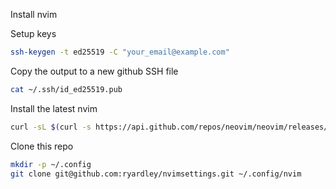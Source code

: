 Install nvim

Setup keys

```bash
ssh-keygen -t ed25519 -C "your_email@example.com"
```

Copy the output to a new github SSH file

```bash
cat ~/.ssh/id_ed25519.pub
```

Install the latest nvim

```bash
curl -sL $(curl -s https://api.github.com/repos/neovim/neovim/releases/latest | grep "browser_download_url.*nvim-linux64.tar.gz" | cut -d '"' -f 4) -o nvim.tar.gz && tar xzf nvim.tar.gz && sudo cp -r nvim-linux64/bin/* /usr/local/bin/ && sudo cp -r nvim-linux64/share/* /usr/local/share/ && if [ -d "/usr/local/man" ] || [ -L "/usr/local/man" ]; then sudo cp -r nvim-linux64/man/* /usr/local/man/; else sudo cp -r nvim-linux64/man /usr/local/; fi && rm -rf nvim.tar.gz nvim-linux64
```

Clone this repo

```bash
mkdir -p ~/.config
git clone git@github.com:ryardley/nvimsettings.git ~/.config/nvim
```
